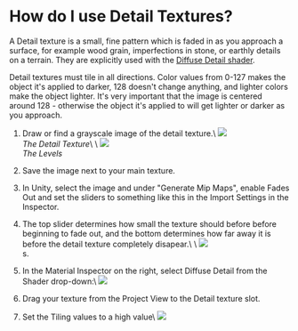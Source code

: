 How do I use Detail Textures?
=============================


A <span class=keyword>Detail texture</span> is a small, fine pattern which is faded in as you approach a surface, for example wood grain, imperfections in stone, or earthly details on a terrain.  They are explicitly used with the [Diffuse Detail shader](shader-normaldiffusedetail.html).

Detail textures must tile in all directions. Color values from 0-127 makes the object it's applied to darker, 128 doesn't change anything, and lighter colors make the object lighter. It's very important that the image is centered around 128 - otherwise the object it's applied to will get lighter or darker as you approach.

1. Draw or find a grayscale image of the detail texture.\\
![](http://docwiki.hq.unity3d.com/uploads/Main/HOWTO-detail1.png)  
_The Detail Texture_\\
\\
![](http://docwiki.hq.unity3d.com/uploads/Main/HOWTO-detail2.png)  
_The Levels_

1. Save the image next to your main texture.
1. In Unity, select the image and under "Generate Mip Maps", enable <span class=component>Fades Out</span> and set the sliders to something like this in the <span class=keyword>Import Settings</span> in the <span class=keyword>Inspector</span>.
1. The top slider determines how small the texture should before before beginning to fade out, and the bottom determines how far away it is before the detail texture completely disapear.\\
\\
![](http://docwiki.hq.unity3d.com/uploads/Main/HOWTO-detailmipmaps.png)  
s.
1. In the <span class=keyword>Material Inspector</span> on the right, select <span class=menu>Diffuse Detail</span> from the Shader drop-down:\\
![](http://docwiki.hq.unity3d.com/uploads/Main/HOWTO-detail3.png)  

1. Drag your texture from the <span class=keyword>Project View</span> to the <span class=component>Detail</span> texture slot.
1. Set the <span class=component>Tiling</span> values to a high value\\
![](http://docwiki.hq.unity3d.com/uploads/Main/HOWTO-detail4.png)  



